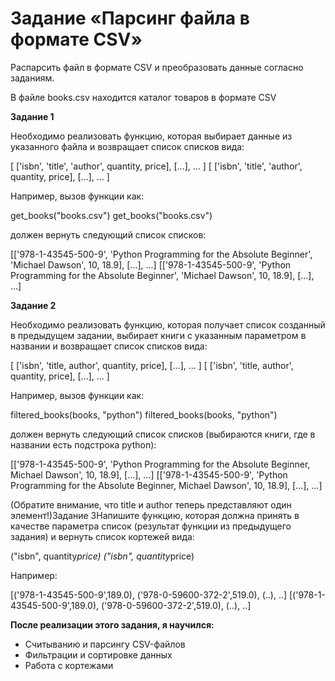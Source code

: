 # Задание «Парсинг файла в формате CSV»

Распарсить файл в формате CSV и преобразовать данные согласно заданиям.

В файле books.csv находится каталог товаров в формате CSV

**Задание 1**

Необходимо реализовать функцию, которая выбирает данные из указанного файла и возвращает список списков вида:

[ ['isbn', 'title', 'author', quantity, price], [...], ... ]
[ ['isbn', 'title', 'author', quantity, price], [...], ... ]

Например, вызов функции как: 

get_books("books.csv") 
get_books("books.csv") 

должен вернуть следующий список списков:

[['978-1-43545-500-9', 'Python Prоgramming for the Absolute Beginner', 'Michael Dawson', 10, 18.9], [...], ...]
[['978-1-43545-500-9', 'Python Prоgramming for the Absolute Beginner', 'Michael Dawson', 10, 18.9], [...], ...]

**Задание 2**

Необходимо реализовать функцию, которая получает список созданный в предыдущем задании, выбирает книги с указанным параметром в названии и возвращает список списков вида:

[ ['isbn', 'title, author', quantity, price], [...], ... ]
[ ['isbn', 'title, author', quantity, price], [...], ... ]

Например, вызов функции как: 

filtered_books(books, "python") 
filtered_books(books, "python") 

должен вернуть следующий список списков (выбираются книги, где в названии есть подстрока python):

[['978-1-43545-500-9', 'Python Prоgramming for the Absolute Beginner, Michael Dawson', 10, 18.9], [...], ...]
[['978-1-43545-500-9', 'Python Prоgramming for the Absolute Beginner, Michael Dawson', 10, 18.9], [...], ...]

(Обратите внимание, что title и author теперь представляют один элемент!)Задание 3Напишите функцию, которая должна принять в качестве параметра список (результат функции из предыдущего задания) и вернуть список кортежей вида: 

("isbn", quantity*price)
("isbn", quantity*price)

Например:

[('978-1-43545-500-9',189.0), ('978-0-59600-372-2',519.0), (..), ..]
[('978-1-43545-500-9',189.0), ('978-0-59600-372-2',519.0), (..), ..]


**После реализации этого задания, я научился:**
- Считыванию и парсингу CSV-файлов
- Фильтрации и сортировке данных
- Работа с кортежами
